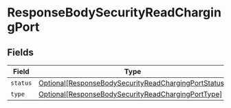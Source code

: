 # ResponseBodySecurityReadChargingPort


## Fields

| Field                                                                                                                     | Type                                                                                                                      | Required                                                                                                                  | Description                                                                                                               |
| ------------------------------------------------------------------------------------------------------------------------- | ------------------------------------------------------------------------------------------------------------------------- | ------------------------------------------------------------------------------------------------------------------------- | ------------------------------------------------------------------------------------------------------------------------- |
| `status`                                                                                                                  | [Optional[ResponseBodySecurityReadChargingPortStatus]](../../models/shared/responsebodysecurityreadchargingportstatus.md) | :heavy_minus_sign:                                                                                                        | N/A                                                                                                                       |
| `type`                                                                                                                    | [Optional[ResponseBodySecurityReadChargingPortType]](../../models/shared/responsebodysecurityreadchargingporttype.md)     | :heavy_minus_sign:                                                                                                        | N/A                                                                                                                       |